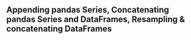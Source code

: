 ## Appending pandas Series, Concatenating pandas Series and DataFrames, Resampling & concatenating DataFrames
